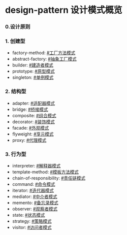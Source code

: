 # design-pattern 设计模式概览

### 0.设计原则

### 1. 创建型

- factory-method: [#工厂方法模式](https://www.jianshu.com/p/d29bce699f3f)
- abstract-factory: [#抽象工厂模式]()
- builder: [#建造者模式]()
- prototype: [#原型模式]()
- singleton: [#单例模式]()

### 2. 结构型

- adapter: [#适配器模式]()
- bridge: [#桥接模式]()
- composite: [#组合模式]()
- decorator: [#装饰模式](https://www.jianshu.com/p/25eaeae4b1fd)
- facade: [#外观模式]()
- flyweight: [#享元模式]()
- proxy: [#代理模式]()

### 3. 行为型

- interpreter: [#解释器模式]()
- template-method: [#模板方法模式]()
- chain-of-responsibility: [#责任链模式]()
- command: [#命令模式]()
- iterator: [#迭代器模式]()
- mediator: [#中介者模式]()
- memento: [#备忘录模式]()
- observer: [#观察者模式]()
- state: [#状态模式]()
- strategy: [#策略模式](https://www.jianshu.com/p/4f4e420a3107)
- visitor: [#访问者模式]()